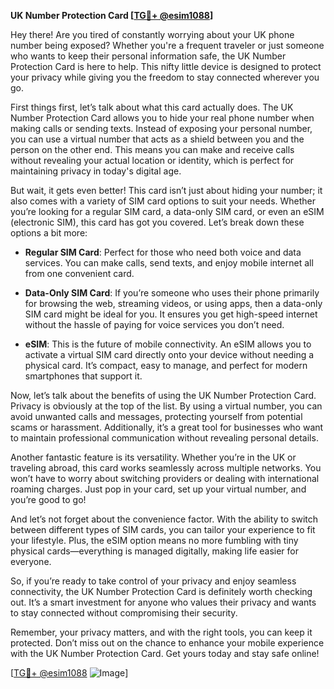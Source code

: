 **UK Number Protection Card [[TG💪+ @esim1088](https://t.me/s/esim1088)]**

Hey there! Are you tired of constantly worrying about your UK phone number being exposed? Whether you're a frequent traveler or just someone who wants to keep their personal information safe, the UK Number Protection Card is here to help. This nifty little device is designed to protect your privacy while giving you the freedom to stay connected wherever you go.

First things first, let’s talk about what this card actually does. The UK Number Protection Card allows you to hide your real phone number when making calls or sending texts. Instead of exposing your personal number, you can use a virtual number that acts as a shield between you and the person on the other end. This means you can make and receive calls without revealing your actual location or identity, which is perfect for maintaining privacy in today's digital age.

But wait, it gets even better! This card isn’t just about hiding your number; it also comes with a variety of SIM card options to suit your needs. Whether you’re looking for a regular SIM card, a data-only SIM card, or even an eSIM (electronic SIM), this card has got you covered. Let’s break down these options a bit more:

- **Regular SIM Card**: Perfect for those who need both voice and data services. You can make calls, send texts, and enjoy mobile internet all from one convenient card.
  
- **Data-Only SIM Card**: If you’re someone who uses their phone primarily for browsing the web, streaming videos, or using apps, then a data-only SIM card might be ideal for you. It ensures you get high-speed internet without the hassle of paying for voice services you don’t need.

- **eSIM**: This is the future of mobile connectivity. An eSIM allows you to activate a virtual SIM card directly onto your device without needing a physical card. It’s compact, easy to manage, and perfect for modern smartphones that support it.

Now, let’s talk about the benefits of using the UK Number Protection Card. Privacy is obviously at the top of the list. By using a virtual number, you can avoid unwanted calls and messages, protecting yourself from potential scams or harassment. Additionally, it’s a great tool for businesses who want to maintain professional communication without revealing personal details.

Another fantastic feature is its versatility. Whether you’re in the UK or traveling abroad, this card works seamlessly across multiple networks. You won’t have to worry about switching providers or dealing with international roaming charges. Just pop in your card, set up your virtual number, and you’re good to go!

And let’s not forget about the convenience factor. With the ability to switch between different types of SIM cards, you can tailor your experience to fit your lifestyle. Plus, the eSIM option means no more fumbling with tiny physical cards—everything is managed digitally, making life easier for everyone.

So, if you’re ready to take control of your privacy and enjoy seamless connectivity, the UK Number Protection Card is definitely worth checking out. It’s a smart investment for anyone who values their privacy and wants to stay connected without compromising their security.

Remember, your privacy matters, and with the right tools, you can keep it protected. Don’t miss out on the chance to enhance your mobile experience with the UK Number Protection Card. Get yours today and stay safe online!

[[TG💪+ @esim1088](https://t.me/s/esim1088) ![Image](https://i.postimg.cc/Y0z9fWf4/image.png)]